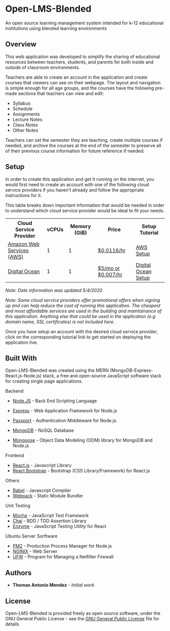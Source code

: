 # Open-LMS-Blended

An open source learning management system intended for k-12 educational institutions
using blended learning environments

## Overview

This web application was developed to simplify the sharing of educational resources
between teachers, students, and parents for both inside and outside of classroom environments. 

Teachers are able to create an account in the application and create courses that 
viewers can see on their webpage. The layout and navigation is simple enough for 
all age groups, and the courses have the following pre-made sections that teachers 
can view and edit:

* Syllabus
* Schedule
* Assignments
* Lecture Notes
* Class Notes
* Other Notes

Teachers can set the semester they are teaching, create multiple courses if needed, and archive
the courses at the end of the semester to preserve all of their previous course information 
for future reference if needed. 

## Setup

In order to create this application and get it running on the internet, you would first need to 
create an account with one of the following cloud service providers if you haven't already and follow the appropriate instructions for it.

This table breaks down important information that would be needed in order to understand which
cloud service provider would be ideal to fit your needs. 

<table>
    <tr>
        <th>Cloud Service Provider</th>
        <th>vCPUs</th>
        <th>Memory (GiB)</th>
        <th>Price</th>
        <th>Setup Tutorial</th>
    </tr>
    <tr>
        <td><a href="https://signin.aws.amazon.com/signin?redirect_uri=https%3A%2F%2Fconsole.aws.amazon.com%2Fconsole%2Fhome%3Fstate%3DhashArgs%2523%26isauthcode%3Dtrue&client_id=arn%3Aaws%3Aiam%3A%3A015428540659%3Auser%2Fhomepage&forceMobileApp=0&code_challenge=7iU1T0eFK1lmkw7bTsE53WiCGqGc4hStzuACzMDOd-k&code_challenge_method=SHA-256">Amazon Web Services (AWS)</a></td>
        <td>1</td>
        <td>1</td>
        <td><a href="https://aws.amazon.com/ec2/instance-types/t2/">$0.0116/hr</a></td>
        <td><a href="https://github.com/thomasmendez/open-lms-blended/blob/master/AWS.md">AWS Setup</a></td>
    </tr>
    <tr>
        <td><a href="https://www.digitalocean.com/">Digital Ocean</a></td>
        <td>1</td>
        <td>1</td>
        <td><a href="https://www.digitalocean.com/pricing/">$5/mo or $0.007/hr</a></td>
        <td><a href="https://github.com/thomasmendez/open-lms-blended/blob/master/DIGITALOCEAN.md">Digital Ocean Setup</a></td>
    </tr>
</table>

*Note: Date information was updated 5/4/2020*

*Note: Some cloud service providers offer promotional offers when signing up and can help reduce the cost of running this application. The cheapest and most affordable services are used in the building and maintainance of this application. Anything else that could be used in the application (e.g domain name, 
SSL certificates) is not included here.*

Once you have setup an account with the desired cloud service provider, click on the corresponding tutorial link to get started on deploying the application live. 

## Built With

Open-LMS-Blended was created using the MERN (MongoDB-Express-React.js-Node.js) stack, a free and open-source JavaScript software stack for creating single page applications. 

Backend

* [Node.JS](http://www.dropwizard.io/1.0.2/docs/) - Back End Scripting Language
* [Express](https://expressjs.com/en/api.html) - Web Application Framework for Node.js
* [Passport](http://www.passportjs.org/) - Authentication Middleware for Node.js.

* [MongoDB](https://maven.apache.org/) - NoSQL Database
* [Mongoose](https://mongoosejs.com/docs/) - Object Data Modeling (ODM) library for MongoDB and Node.js

Frontend

* [React.js](https://reactjs.org/) - Javascript Library 
* [React Bootstrap](https://getbootstrap.com/docs/4.4/getting-started/introduction/) - Bootstrap (CSS Library/Framework) for React.js

Others

* [Babel](https://babeljs.io/docs/en/) - Javascript Compiler
* [Webpack](https://webpack.js.org/concepts/) - Static Module Bundler

Unit Testing

* [Mocha](https://mochajs.org/) - JavaScript Test Framework
* [Chai](https://www.chaijs.com/) -  BDD / TDD Assertion Library
* [Enzyme](https://enzymejs.github.io/enzyme/) - JavaScript Testing Utility for React

Ubuntu Server Sorftware

* [PM2](https://pm2.keymetrics.io/) - Production Process Manager for Node.js
* [NGINIX](https://www.nginx.com/) - Web Server
* [UFW](https://help.ubuntu.com/community/UFW) - Program for Managing a Netfilter Firewall 

## Authors

* **Thomas Antonio Mendez** - *Initial work* 

## License

Open-LMS-Blended is provided freely as open source software, under the GNU General Public License - see the [GNU General Public
License](https://github.com/thomasmendez/open-lms-blended/blob/master/LICENSE) file for details
